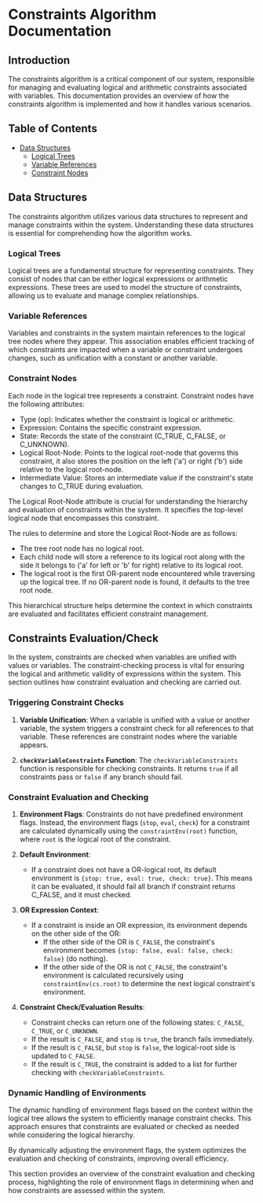 # Constraints Algorithm Documentation

## Introduction

The constraints algorithm is a critical component of our system, responsible for managing and evaluating logical and arithmetic constraints associated with variables. This documentation provides an overview of how the constraints algorithm is implemented and how it handles various scenarios.

## Table of Contents

- [Data Structures](data-structures)
  - [Logical Trees](#logical-trees)
  - [Variable References](#variable-references)
  - [Constraint Nodes](#constraint-nodes)


## Data Structures

The constraints algorithm utilizes various data structures to represent and manage constraints within the system. Understanding these data structures is essential for comprehending how the algorithm works.

### Logical Trees

Logical trees are a fundamental structure for representing constraints. They consist of nodes that can be either logical expressions or arithmetic expressions. These trees are used to model the structure of constraints, allowing us to evaluate and manage complex relationships.

### Variable References

Variables and constraints in the system maintain references to the logical tree nodes where they appear. This association enables efficient tracking of which constraints are impacted when a variable or constraint undergoes changes, such as unification with a constant or another variable.

### Constraint Nodes

Each node in the logical tree represents a constraint. Constraint nodes have the following attributes:

- Type (op): Indicates whether the constraint is logical or arithmetic.
- Expression: Contains the specific constraint expression.
- State: Records the state of the constraint (C_TRUE, C_FALSE, or C_UNKNOWN).
- Logical Root-Node: Points to the logical root-node that governs this constraint, it also stores the position on the left ('a') or right ('b') side relative to the logical root-node.
- Intermediate Value: Stores an intermediate value if the constraint's state changes to C_TRUE during evaluation.

The Logical Root-Node attribute is crucial for understanding the hierarchy and evaluation of constraints within the system. It specifies the top-level logical node that encompasses this constraint.

The rules to determine and store the Logical Root-Node are as follows:

- The tree root node has no logical root.
- Each child node will store a reference to its logical root along with the side it belongs to ('a' for left or 'b' for right) relative to its logical root.
- The logical root is the first OR-parent node encountered while traversing up the logical tree. If no OR-parent node is found, it defaults to the tree root node.

This hierarchical structure helps determine the context in which constraints are evaluated and facilitates efficient constraint management.

## Constraints Evaluation/Check

In the system, constraints are checked when variables are unified with values or variables. The constraint-checking process is vital for ensuring the logical and arithmetic validity of expressions within the system. This section outlines how constraint evaluation and checking are carried out.

### Triggering Constraint Checks

1. **Variable Unification**: When a variable is unified with a value or another variable, the system triggers a constraint check for all references to that variable. These references are constraint nodes where the variable appears.

2. **`checkVariableConstraints` Function**: The `checkVariableConstraints` function is responsible for checking constraints. It returns `true` if all constraints pass or `false` if any branch should fail.

### Constraint Evaluation and Checking

1. **Environment Flags**: Constraints do not have predefined environment flags. Instead, the environment flags (`stop`, `eval`, `check`) for a constraint are calculated dynamically using the `constraintEnv(root)` function, where `root` is the logical root of the constraint.

2. **Default Environment**:
   - If a constraint does not have a OR-logical root, its default environment is `{stop: true, eval: true, check: true}`. This means it can be evaluated, it should fail all branch if constraint returns C_FALSE, and it must checked. 

3. **OR Expression Context**:
   - If a constraint is inside an OR expression, its environment depends on the other side of the OR:
     - If the other side of the OR is `C_FALSE`, the constraint's environment becomes `{stop: false, eval: false, check: false}` (do nothing).
     - If the other side of the OR is not `C_FALSE`, the constraint's environment is calculated recursively using `constraintEnv(cs.root)` to determine the next logical constraint's environment.

4. **Constraint Check/Evaluation Results**:
   - Constraint checks can return one of the following states: `C_FALSE`, `C_TRUE`, or `C_UNKNOWN`.
   - If the result is `C_FALSE`, and `stop` is `true`, the branch fails immediately.
   - If the result is `C_FALSE`, but `stop` is `false`, the logical-root side is updated to `C_FALSE`.
   - If the result is `C_TRUE`, the constraint is added to a list for further checking with `checkVariableConstraints`.

### Dynamic Handling of Environments

The dynamic handling of environment flags based on the context within the logical tree allows the system to efficiently manage constraint checks. This approach ensures that constraints are evaluated or checked as needed while considering the logical hierarchy.

By dynamically adjusting the environment flags, the system optimizes the evaluation and checking of constraints, improving overall efficiency.

This section provides an overview of the constraint evaluation and checking process, highlighting the role of environment flags in determining when and how constraints are assessed within the system.
